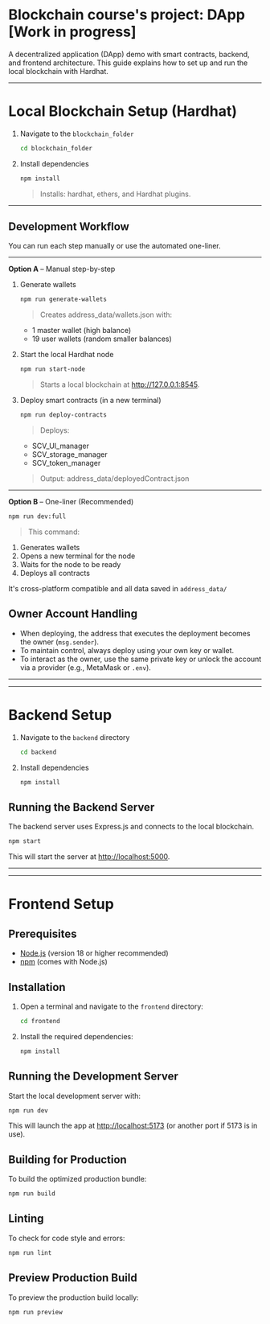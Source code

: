 # Blockchain course's project: DApp [Work in progress]

A decentralized application (DApp) demo with smart contracts, backend, and frontend architecture.
This guide explains how to set up and run the local blockchain with Hardhat.

---

# Local Blockchain Setup (Hardhat)

1. Navigate to the `blockchain_folder`

   ```bash
   cd blockchain_folder
   ```

2. Install dependencies

   ```bash
   npm install
   ```
   > Installs: hardhat, ethers, and Hardhat plugins.
---

## Development Workflow

You can run each step manually or use the automated one-liner.

---

**Option A** – Manual step-by-step

1. Generate wallets

   ```bash
   npm run generate-wallets
   ```

   > Creates address_data/wallets.json with:
   - 1 master wallet (high balance)
   - 19 user wallets (random smaller balances)

2. Start the local Hardhat node
   ```bash
   npm run start-node
   ```
   > Starts a local blockchain at http://127.0.0.1:8545.

3. Deploy smart contracts (in a new terminal)
   ```bash
   npm run deploy-contracts
   ```
    > Deploys:
    - SCV_UI_manager
    - SCV_storage_manager
    - SCV_token_manager

    > Output: address_data/deployedContract.json

---

**Option B** – One-liner (Recommended)

   ```bash
   npm run dev:full
   ```
   
   > This command:
   1. Generates wallets
   2. Opens a new terminal for the node
   3. Waits for the node to be ready
   4. Deploys all contracts

   It's cross-platform compatible and all data saved in `address_data/`

## Owner Account Handling

- When deploying, the address that executes the deployment becomes the owner (`msg.sender`).
- To maintain control, always deploy using your own key or wallet.
- To interact as the owner, use the same private key or unlock the account via a provider (e.g., MetaMask or `.env`).

---
---

# Backend Setup

1. Navigate to the `backend` directory

   ```bash
   cd backend
   ```

2. Install dependencies

   ```bash
   npm install
   ```

## Running the Backend Server

   The backend server uses Express.js and connects to the local blockchain.

   ```bash
   npm start
   ```

   This will start the server at [http://localhost:5000](http://localhost:5000).

---
---

# Frontend Setup

## Prerequisites

- [Node.js](https://nodejs.org/) (version 18 or higher recommended)
- [npm](https://www.npmjs.com/) (comes with Node.js)

## Installation

1. Open a terminal and navigate to the `frontend` directory:

   ```sh
   cd frontend
   ```

2. Install the required dependencies:

   ```sh
   npm install
   ```

## Running the Development Server

Start the local development server with:

```sh
npm run dev
```

This will launch the app at [http://localhost:5173](http://localhost:5173) (or another port if 5173 is in use).

## Building for Production

To build the optimized production bundle:

```sh
npm run build
```

## Linting

To check for code style and errors:

```sh
npm run lint
```

## Preview Production Build

To preview the production build locally:

```sh
npm run preview
```
